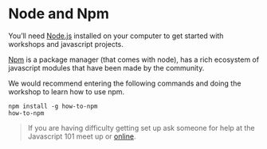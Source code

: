 # Node and Npm

You’ll need [Node.js](https://nodejs.org/en/) installed on your computer to get started with workshops and javascript projects.

[Npm](https://www.npmjs.com/) is a package manager (that comes with node), has a rich ecosystem of javascript modules that have been made by the community.

We would recommend entering the following commands and doing the workshop to learn how to use npm.

```
npm install -g how-to-npm
how-to-npm
```


> If you are having difficulty getting set up ask someone for help at the Javascript 101 meet up or [online](https://gitter.im/CodeHubOrg/discussions). 


